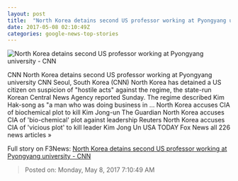 ```yaml
---
layout: post
title:  "North Korea detains second US professor working at Pyongyang university - CNN"
date: 2017-05-08 02:10:49Z
categories: google-news-top-stories
---
```


![North Korea detains second US professor working at Pyongyang university - CNN](http://i2.cdn.cnn.com/cnnnext/dam/assets/170413141629-08-kim-jong-un-april-13-super-tease.jpg)

CNN North Korea detains second US professor working at Pyongyang university CNN Seoul, South Korea (CNN) North Korea has detained a US citizen on suspicion of "hostile acts" against the regime, the state-run Korean Central News Agency reported Sunday. The regime described Kim Hak-song as "a man who was doing business in ... North Korea accuses CIA of biochemical plot to kill Kim Jong-un The Guardian North Korea accuses CIA of 'bio-chemical' plot against leadership Reuters North Korea accuses CIA of 'vicious plot' to kill leader Kim Jong Un USA TODAY Fox News all 226 news articles »


Full story on F3News: [North Korea detains second US professor working at Pyongyang university - CNN](http://www.f3nws.com/n/pc3fRE)

> Posted on: Monday, May 8, 2017 7:10:49 AM
